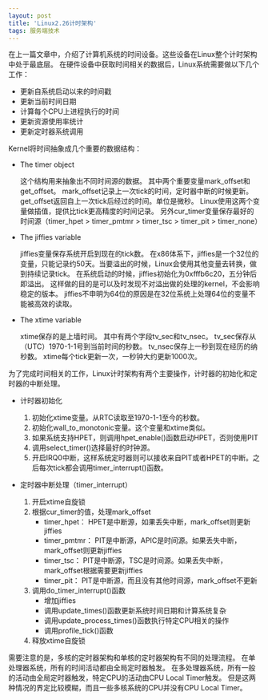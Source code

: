 ```yaml
---
layout: post
title: 'Linux2.26计时架构'
tags: 服务端技术
---
```



在上一篇文章中，介绍了计算机系统的时间设备。这些设备在Linux整个计时架构中处于最底层。
在硬件设备中获取时间相关的数据后，Linux系统需要做以下几个工作：
*   更新自系统启动以来的时间戳
*   更新当前时间日期
*   计算每个CPU上进程执行的时间
*   更新资源使用率统计
*   更新定时器系统调用

Kernel将时间抽象成几个重要的数据结构：

*   The timer object

    这个结构用来抽象出不同时间源的数据。
    其中两个重要变量mark_offset和get_offset。
    mark_offset记录上一次tick的时间，定时器中断的时候更新。
    get_offset返回自上一次tick后经过的时间。单位是微秒。
    Linux使用这两个变量做插值，提供比tick更高精度的时间记录。
    另外cur_timer变量保存最好的时间源（timer_hpet > timer_pmtmr > timer_tsc > timer_pit > timer_none）

*   The jiffies variable

    jiffies变量保存系统开启到现在的tick数。
    在x86体系下，jiffies是一个32位的变量，只能记录约50天。当要溢出的时候，Linux会使用其他变量去转换，做到持续记录tick。
    在系统启动的时候，jiffies初始化为0xfffb6c20，五分钟后即溢出。
    这样做的目的是可以及时发现不对溢出做的处理的kernel，不会影响稳定的版本。
    jiffies不申明为64位的原因是在32位系统上处理64位的变量不能被高效的读取。
    
*   The xtime variable
    
    xtime保存的是上墙时间。
    其中有两个字段tv_sec和tv_nsec。
    tv_sec保存从（UTC）1970-1-1号到当前时间的秒数。
    tv_nsec保存上一秒到现在经历的纳秒数。
    xtime每个tick更新一次，一秒钟大约更新1000次。
 
为了完成时间相关的工作，Linux计时架构有两个主要操作，计时器的初始化和定时器的中断处理。

*   计时器初始化

    1.  初始化xtime变量。从RTC读取至1970-1-1至今的秒数。
    2.  初始化wall_to_monotonic变量。这个变量和xtime类似。
    3.  如果系统支持HPET，则调用hpet_enable()函数启动HPET，否则使用PIT
    4.  调用select_timer()选择最好的时钟源。
    5.  开启IRQ0中断，这样系统定时器则可以接收来自PIT或者HPET的中断。之后每次tick都会调用timer_interrupt()函数。
    
*   定时器中断处理（timer_interrupt）

    1.  开启xtime自旋锁
    2.  根据cur_timer的值，处理mark_offset
        *   timer_hpet：
            HPET是中断源，如果丢失中断，mark_offset则更新jiffies
        *   timer_pmtmr：
            PIT是中断源，APIC是时间源。如果丢失中断，mark_offset则更新jiffies
        *   timer_tsc：
            PIT是中断源，TSC是时间源。如果丢失中断，mark_offset根据需要更新jiffies
        *   timer_pit：
            PIT是中断源，而且没有其他时间源，mark_offset不更新
    3.  调用do_timer_interrupt()函数
        *   增加jiffies
        *   调用update_times()函数更新系统时间日期和计算系统复杂
        *   调用update_process_times()函数执行特定CPU相关的操作
        *   调用profile_tick()函数
    4.  释放xtime自旋锁
    
    
需要注意的是，多核的定时器架构和单核的定时器架构有不同的处理流程。
在单处理器系统，所有的时间活动都由全局定时器触发。
在多处理器系统，所有一般的活动由全局定时器触发，特定CPU的活动由CPU Local Timer触发。
但是这两种情况的界定比较模糊，而且一些多核系统的CPU并没有CPU Local Timer。
